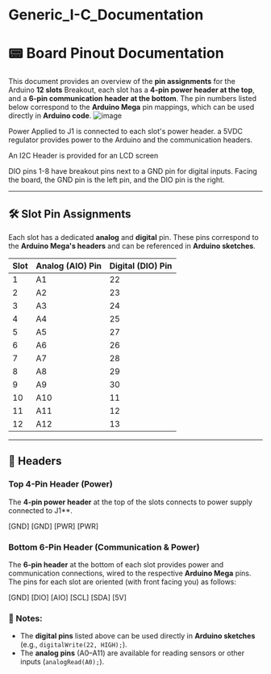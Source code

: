 # Generic_I-C_Documentation

# 📟 Board Pinout Documentation

This document provides an overview of the **pin assignments** for the Arduino **12 slots** Breakout, each slot has a **4-pin power header at the top**, and a **6-pin communication header at the bottom**. The pin numbers listed below correspond to the **Arduino Mega** pin mappings, which can be used directly in **Arduino code**.
![image](https://github.com/user-attachments/assets/bf6460d9-afe8-4721-8198-74e17c5c6802)

Power Applied to J1 is connected to each slot's power header. a 5VDC regulator provides power to the Arduino and the communication headers. 

An I2C Header is provided for an LCD screen

DIO pins 1-8 have breakout pins next to a GND pin for digital inputs. Facing the board, the GND pin is the left pin, and the DIO pin is the right.

---

## 🛠️ Slot Pin Assignments

Each slot has a dedicated **analog** and **digital** pin. These pins correspond to the **Arduino Mega's headers** and can be referenced in **Arduino sketches**.

| Slot | Analog (AIO) Pin | Digital (DIO) Pin |
|------|-----------|-------------|
|  1   | A1        | 22          |
|  2   | A2        | 23          |
|  3   | A3        | 24          |
|  4   | A4        | 25          |
|  5   | A5        | 27          |
|  6   | A6        | 26          |
|  7   | A7        | 28          |
|  8   | A8        | 29          |
|  9   | A9        | 30          |
| 10   | A10        |11          |
| 11   | A11       | 12          |
| 12   | A12       | 13          |

---

## 🔌 Headers

### **Top 4-Pin Header (Power)**
The **4-pin power header** at the top of the slots connects to power supply connected to J1**.

 [GND] [GND] [PWR] [PWR]

### **Bottom 6-Pin Header (Communication & Power)**
The **6-pin header** at the bottom  of each slot provides power and communication connections, wired to the respective **Arduino Mega** pins.
The pins for each slot are oriented (with front facing you) as follows:

[GND] [DIO] [AIO] [SCL] [SDA] [5V]

### 📌 Notes:
- The **digital pins** listed above can be used directly in **Arduino sketches** (e.g., `digitalWrite(22, HIGH);`).
- The **analog pins** (A0–A11) are available for reading sensors or other inputs (`analogRead(A0);`).


